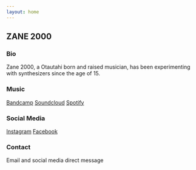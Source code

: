 ```yaml
---
layout: home
---  
```



## ZANE 2000




### Bio
Zane 2000, a Otautahi born and raised musician, has been experimenting with synthesizers since the age of 15.

### Music
[Bandcamp](https://officalzane2000.bandcamp.com/)
[Soundcloud](https://soundcloud.com/zane2000)
[Spotify](https://open.spotify.com/artist/1cHufTI1vd3PEqJOZ0aAHk)

### Social Media
[Instagram](https://www.instagram.com/official_zane_2000/)
[Facebook](https://www.facebook.com/2an32000)

### Contact
Email and social media direct message



